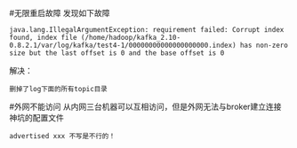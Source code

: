 #无限重启故障
发现如下故障

    java.lang.IllegalArgumentException: requirement failed: Corrupt index found, index file (/home/hadoop/kafka_2.10-0.8.2.1/var/log/kafka/test4-1/00000000000000000000.index) has non-zero size but the last offset is 0 and the base offset is 0

解决：

    删掉了log下面的所有topic目录
  
#外网不能访问
从内网三台机器可以互相访问，但是外网无法与broker建立连接
神坑的配置文件

    advertised xxx 不写是不行的！
